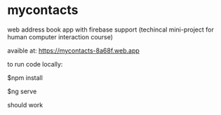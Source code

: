# mycontacts
web address book app with firebase support (techincal mini-project for human computer interaction course)

avaible at: https://mycontacts-8a68f.web.app
<p></p>
to run code locally:
  <p>  $npm install</p>
  <p>$ng serve</p>
  
should work
